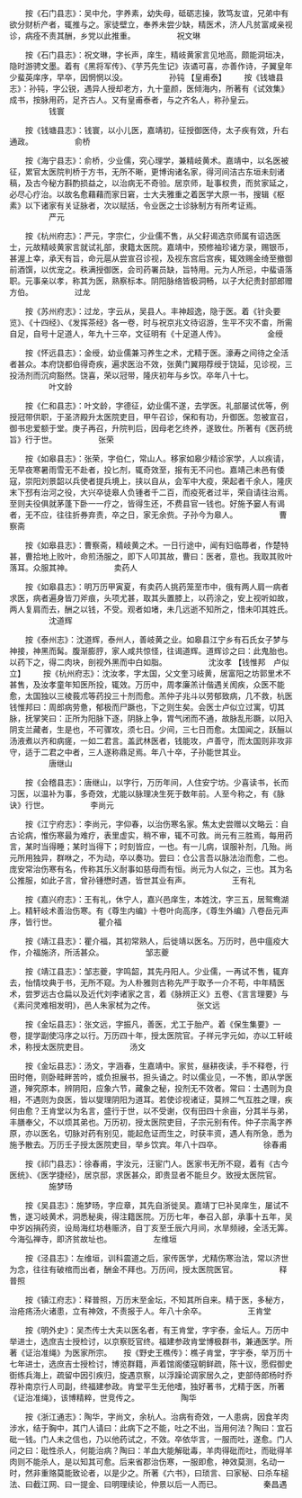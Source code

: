 <!-- { "loadSidebar": true } -->
　　按《石门县志》：吴中允，字养素，幼失母，砥砺志操，敦笃友谊，兄弟中有欲分财析产者，辄推与之。家徒壁立，奉养未尝少缺，精医术，济人凡贫富咸亲视诊，病痊不责其酬，乡党以此推重。
　　　　　祝文琳

　　按《石门县志》：祝文琳，字长声，庠生，精岐黄家言见地高，颇能洞垣决，隐时游骋文墨。着有《黑将军传》、《芋艿先生记》诙谲可喜，亦善作诗，子翼皇年少蜚英庠序，早卒，因惘惘以没。
　　　　　孙钝 【皇甫泰】
　　按《钱塘县志》：孙钝，字公锐，遇异人授却老方，九十童颜，医倾海内，所著有《试效集》成书，按脉用药，足齐古人。又有皇甫泰者，与之齐名人，称孙皇云。
　　　　　钱寰

　　按《钱塘县志》：钱寰，以小儿医，嘉靖初，征授御医侍，太子疾有效，升右通政。
　　　　　俞桥

　　按《海宁县志》：俞桥，少业儒，究心理学，兼精岐黄术。嘉靖中，以名医被征，累官太医院判桥于方书，无所不晰，更博询诸名家，得河间洁古东垣未刻诸稿，及古今秘方斟酌损益之，以治病无不奇验。居京师，耻事权贵，而贫家延之，必尽心疗治。以故名愈藉藉而家日窘，士大夫雅重之着医学大原一书，搜辑《枢素》以下诸家有关证脉者，次以赋括，令业医之士诊脉制方有所考证焉。
　　　　　严元

　　按《杭州府志》：严元，字宗仁，少业儒不售，从父耔谒选京师属有诏选医士，元故精岐黄家言就试礼部，隶籍太医院。嘉靖中，预修袖珍诸方录，赐银币，甚渥上幸，承天有旨，命元扈从尝宣召诊视，及视东宫后宫疾，辄效赐金绮至撤御前酒馔，以优宠之。秩满授御医，会司药署员缺，旨特用。元为人所忌，中蜚语落职。元事亲以孝，称其为医，熟察标本。阴阳脉络皆极洞畅，以子大纪贵封部郎赠方伯。
　　　　　过龙

　　按《苏州府志》：过龙，字云从，吴县人。丰神超逸，隐于医。着《针灸要览》、《十四经》、《发挥茶经》各一卷，时与祝京兆文待诏游，生平不灾不畬，所需自足，自号十足道人，年九十三卒，文征明有《十足道人传》。
　　　　　金绶

　　按《怀远县志》：金绶，幼业儒兼习养生之术，尤精于医。濠寿之间待之全活者甚众。本府饶都伯得奇疾，遍求医治不效，张黄门翼翔荐绶于饶延，见诊视，三投汤剂而沉疴豁然。饶喜，荣以冠带，隆庆初年与乡饮。卒年八十七。
　　　　　叶文龄

　　按《仁和县志》：叶文龄，字德征，幼业儒不遂，去学医。礼部屡试优等，例授冠带供职，于圣济殿升太医院吏目，甲午召诊，保和有功，升御医。忽被宣召，御书忠爱额于堂。庚子再召，升院判后，因母老乞终养，遂致仕。所著有《医药统旨》行于世。
　　　　　张荣

　　按《如皋县志》：张荣，字伯仁，常山人。移家如皋少精诊家学，人以疾请，无早夜寒暑雨雪无不赴者，投匕剂，辄奇效至，报有无不问也。嘉靖己未邑有倭寇，崇阳刘景韶以兵使者提兵境上，挟以自从，会军中大疫，荣起者千余人，隆庆末下邳有治河之役，大兴卒徒皋人负锺者千二百，而疫死者过半，荣自请往治焉。至则夫役俱就茅蓬下卧一一疗之，皆得生还，不费县官一钱也。好施予窭人有谒者，无不应，往往折券弃责，卒之日，家无余赀。子孙今为皋人。
　　　　　曹察斋

　　按《如皋县志》：曹察斋，精岐黄之术。一日行途中，闻有妇临蓐者，作楚特甚，曹拾地上败叶，命煎汤服之，即下人叩其故，曹曰：医者，意也。我取其败叶落耳。众服其神。
　　　　　卖药人

　　按《如皋县志》：明万历甲寅夏，有卖药人挑药笼至市中，俄有两人肩一病者求医，病者遍身皆刀斧痕，头项尤甚，取其头置膝上，以药涂之，安上视听如故，两人复肩而去，酬之以钱，不受。观者如堵，未几远逝不知所之，惜未叩其姓氏。
　　　　　沈道辉

　　按《泰州志》：沈道辉，泰州人，善岐黄之业。如皋县江宁乡有石氏女子梦与神接，神黑而髯。腹渐膨脝，家人咸共惊怪，往谒道辉。道辉诊之曰：此鬼胎也。以药下之，得二肉块，剖视外黑而中白如脂。
　　　　　沈汝孝 【钱惟邦　卢似立】
　　按《杭州府志》：沈汝孝，字太国，父文奎习岐黄，居富阳之坊郭里术不甚售，及汝孝童年知医所投，辄效。万历中，周孝廉羔计偕遇关阂疾，众医不能愈，太国独以三棱莪朮等药投三十剂而愈。羔仲子兆斗以劳郁致病，几不救，杭医钱惟邦曰：周郎病劳惫，郁极而尸蹶也，下之则生矣。会医士卢似立过寓，切其脉，抚掌笑曰：正所为阳脉下逐，阴脉上争，胃气闭而不通，故脉乱形蹶，以阳入阴支兰藏者，生是也，不可骤攻，须七日。少间，三七日而愈。太国闻之，跃酾以汤液煮以齐和病瘥，一如二君言。盖武林医者，钱能攻，卢善守，而太国则非攻非守，适于二君之中者，三人遂称鼎足焉。年八十卒，子孙能世其业。
　　　　　唐继山

　　按《会稽县志》：唐继山，以字行，万历年间，人住安宁坊。少喜读书，长而习医，以温补为事，多奇效，尤能以脉理决生死于数年前。人至今称之，有《脉诀》行世。
　　　　　李尚元

　　按《江宁府志》：李尚元，字仰春，以治伤寒名家。焦太史尝赠以文略云：自古论病，惟伤寒最为难疗，表里虚实，稍不审，辄不可救。尚元有三胜焉，每用药言，某时当得睡；某时当得下；时刻皆应，一也。有一儿病，误服补剂，几殆。尚元所用独异，群咻之，不为动，卒以奏功。尝曰：仓公言吾以脉法治而愈，二也。庞安常治伤寒有名，传称其乐义耐事如慈母而有恒。尚元为人似之，三也。其为名公推服，如此子言，曾孙锺懋时遇，皆世其业有声。
　　　　　王有礼

　　按《嘉兴府志》：王有礼，休宁人，嘉兴邑庠生，本姓沈，字三五，居鸳鸯湖上。精轩岐术善治伤寒。有《尊生内编》十卷叶向高序，《尊生外编》八卷岳元声序，皆行世。
　　　　　瞿介福

　　按《靖江县志》：瞿介福，其初常熟人，后徙靖以医名。万历时，邑中瘟疫大作，介福施济，所活甚众。
　　　　　邹志夔

　　按《靖江县志》：邹志夔，字鸣韶，其先丹阳人。少业儒，一再试不售，辄弃去，怡情坟典于书，无所不窥。为人朴雅则古称先严于取予一介不苟，中年精医术，尝罗远古仓扁以及近代刘李诸家之言，着《脉辨正义》五卷、《言言理要》与《素问灵难相发明》，邑人朱家栻为之传。
　　　　　张文远

　　按《金坛县志》：张文远，字振凡，善医，尤工于胎产。着《保生集要》一卷，提学副使冯序之以行。万历四十年，授太医院官。子祥元字元如，亦以工轩岐术，称授太医院吏目。
　　　　　汤文

　　按《金坛县志》：汤文，字涵春，生嘉靖中。家贫，昼耕夜读，手不释卷，行田时倦，则卧畦畔苦吟，或负担展书，担头诵之。时以儒业见，一不售，即从学医道，殚究原本，辨阴阳，应象六节，藏象之秘，投剂无不效者。常曰：士遇则为良相，不遇则为良医，皆以燮理阴阳为道耳。若使诊视诸证，莫辨二气互胜之理，疾何由愈？王肯堂以为名言，盛行于世，以不受谢，仅有田四十余亩，分其半与弟，丰膳奉父，不以烦其弟也。万历初，授太医院吏目，子宗元别有传。仲子宗禹字养原，亦以医名，切脉对药有别见，能起危证而生之，时获丰资，遇人有所急，悉为施予散去。万历壬子授太医院吏目，举乡饮宾。年八十四卒。
　　　　　徐春甫

　　按《祁门县志》：徐春甫，字汝元，汪宦门人。医家书无所不窥，着有《古今医统》、《医学捷经》，居京邸，求医甚众，即贵显者不能旦夕。致授太医院官。
　　　　　施梦旸

　　按《吴县志》：施梦旸，字应章，其先自浙徙吴。嘉靖丁巳补吴庠生，屡试不售，遂习岐黄术，洞悉秘奥，得注籍医院。万历七年，奉召入部，承事十五年，吴中岁凶捐药资，设局海红坊巷赈济，自丁亥至壬辰六月间，水旱频祲，全活无筭。今海弘禅寺，即济贫故址也。
　　　　　左维垣

　　按《泾县志》：左维垣，训科震道之后，家传医学，尤精伤寒治法，常以济世为念，往往有破棺而出者，酬金不拜也。万历间，授太医院医官。
　　　　　释普照

　　按《镇江府志》：释普照，万历末至金坛，不知其所自来。精于医，多秘方，治疮疡汤火诸患，立有神效，不责报于人。年八十余卒。
　　　　　王肯堂

　　按《明外史》：吴杰传士大夫以医名者，有王肯堂，字宇泰，金坛人。万历中举进士，选庶吉士授检讨，以京察贬官终。福建参政肯堂博极群书，兼通医学。所著《证治准绳》为医家所宗。　　按《野史王樵传》：樵子肯堂，字宇泰，举万历十七年进士，选庶吉士授检讨，博览群籍，声着馆阁倭寇朝鲜疏，陈十议，愿假御史衘练兵海上，疏留中因引疾归，旋遇京察，以浮躁论调家居久之，吏部侍郎杨时乔荐补南京行人司副，终福建参政。肯堂平生无他嗜，独好著书，尤精于医，所著《证治准绳》，该博精粹，世竞传之。
　　　　　陶华

　　按《浙江通志》：陶华，字尚文，余杭人。治病有奇效，一人患病，因食羊肉涉水，结于胸中，其门人请曰：此病下之不能，吐之不出，当用何法？陶曰：宜石砒一钱。门人未之信也，乃以他药试之，不效。卒依华言，一服而吐，遂愈。门人问之曰：砒性杀人，何能治病？陶曰：羊血大能解砒毒，羊肉得砒而吐，而砒得羊肉则不能杀人，是以知其可愈。后来省郡治伤寒，一服即愈，神效莫测，名动一时，然非重赂莫能致论者，以是少之。所著《六书》，曰琐言、曰家秘、曰杀车槌法、曰截江网、曰一提金、曰明理续论，仲景以后一人而已。
　　　　　秦昌遇

